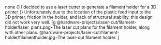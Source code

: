 none
{} I decided to use a laser cutter to generate a filament holder for a 3D printer
{} Unfortunately due to the location of the plastic feed input to the 3D printer, friction in the holder, and lack of structural stability, this design did not work very well.
[g
 @hardware-projects/laser-cut/filament-holder/laser_plans.png~The laser cut plans for the filament holder, along with other plans.
 @hardware-projects/laser-cut/filament-holder/filamentholder.jpg~The laser-cut filament holder.
]